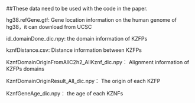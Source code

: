 ##These data need to be used with the code in the paper.

hg38.refGene.gtf:	Gene location information on the human genome of hg38，it can download from UCSC

id_domainDone_dic.npy:	the domain information of KZFPs

kznfDistance.csv:	Distance information between KZFPs

KznfDomainOriginFromAllC2h2_AllKznf_dic.npy：	Alignment information of KZFPs domains

KznfDomainOriginResult_All_dic.npy：	The origin of each KZFP

KznfGeneAge_dic.npy：	the age of each KZNFs
